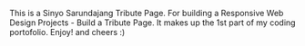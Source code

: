 This is a Sinyo Sarundajang Tribute Page.
For building a Responsive Web Design Projects - Build a Tribute Page.
It makes up the 1st part of my coding portofolio.
Enjoy! and cheers :)
